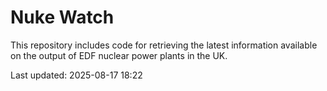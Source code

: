 # Nuke Watch

This repository includes code for retrieving the latest information available on the output of EDF nuclear power plants in the UK.

Last updated: 2025-08-17 18:22